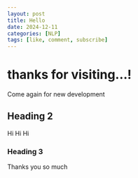 ```yaml
---
layout: post
title: Hello
date: 2024-12-11
categories: [NLP]
tags: [like, comment, subscribe]
---
```


# thanks for visiting...!

Come again for new development

## Heading 2

Hi Hi Hi


### Heading 3

Thanks you so much